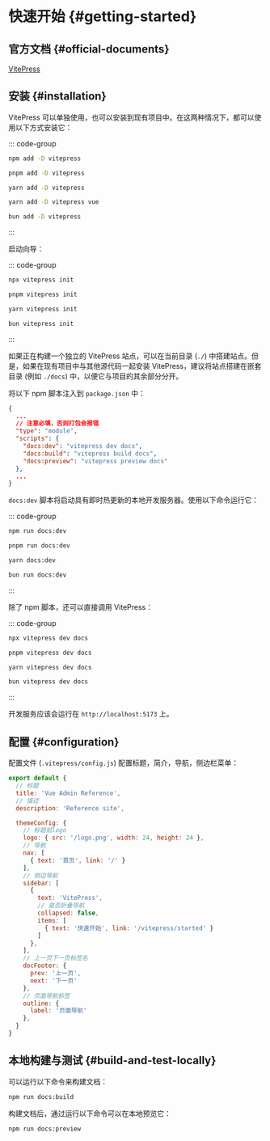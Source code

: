 # 快速开始 {#getting-started}

## 官方文档 {#official-documents}
[VitePress](https://vitejs.cn/vitepress/)

## 安装 {#installation}
VitePress 可以单独使用，也可以安装到现有项目中。在这两种情况下，都可以使用以下方式安装它：

::: code-group

```sh [npm]
npm add -D vitepress
```

```sh [pnpm]
pnpm add -D vitepress
```

```sh [yarn]
yarn add -D vitepress
```

```sh [yarn (pnp)]
yarn add -D vitepress vue
```

```sh [bun]
bun add -D vitepress
```

:::

启动向导：

::: code-group

```sh [npm]
npx vitepress init
```

```sh [pnpm]
pnpm vitepress init
```

```sh [yarn]
yarn vitepress init
```

```sh [bun]
bun vitepress init
```

:::

如果正在构建一个独立的 VitePress 站点，可以在当前目录 (`./`) 中搭建站点。但是，如果在现有项目中与其他源代码一起安装 VitePress，建议将站点搭建在嵌套目录 (例如 `./docs`) 中，以便它与项目的其余部分分开。

将以下 npm 脚本注入到 `package.json` 中：
```json [package.json]
{
  ...
  // 注意必填，否则打包会报错
  "type": "module",
  "scripts": {
    "docs:dev": "vitepress dev docs",
    "docs:build": "vitepress build docs",
    "docs:preview": "vitepress preview docs"
  },
  ...
}
```

`docs:dev` 脚本将启动具有即时热更新的本地开发服务器。使用以下命令运行它：

::: code-group

```sh [npm]
npm run docs:dev
```

```sh [pnpm]
pnpm run docs:dev
```

```sh [yarn]
yarn docs:dev
```

```sh [bun]
bun run docs:dev
```

:::

除了 npm 脚本，还可以直接调用 VitePress：

::: code-group

```sh [npm]
npx vitepress dev docs
```

```sh [pnpm]
pnpm vitepress dev docs
```

```sh [yarn]
yarn vitepress dev docs
```

```sh [bun]
bun vitepress dev docs
```

:::

开发服务应该会运行在 `http://localhost:5173` 上。

## 配置 {#configuration}

配置文件 (`.vitepress/config.js`)  配置标题，简介，导航，侧边栏菜单：
```js [.vitepress/config.js]
export default {
  // 标题
  title: 'Vue Admin Reference',
  // 描述
  description: 'Reference site',

  themeConfig: {
    // 标题前logo
    logo: { src: '/logo.png', width: 24, height: 24 },
    // 导航
    nav: [
      { text: '首页', link: '/' }
    ],
    // 侧边导航
    sidebar: [
      {
        text: 'VitePress',
        // 是否折叠导航
        collapsed: false,
        items: [
          { text: '快速开始', link: '/vitepress/started' }
        ]
      },
    ],
    // 上一页下一页标签名
    docFooter: {
      prev: '上一页',
      next: '下一页'
    },
    // 页面导航标签
    outline: {
      label: '页面导航'
    },
  }
}
```

## 本地构建与测试 {#build-and-test-locally}

可以运行以下命令来构建文档：

```sh
npm run docs:build
```

构建文档后，通过运行以下命令可以在本地预览它：

```sh
npm run docs:preview
```
